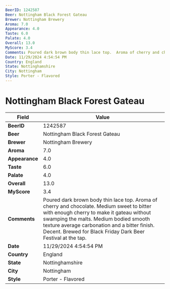 ```yaml
---
BeerID: 1242587
Beer: Nottingham Black Forest Gateau
Brewer: Nottingham Brewery
Aroma: 7.0
Appearance: 4.0
Taste: 6.0
Palate: 4.0
Overall: 13.0
MyScore: 3.4
Comments: Poured dark brown body thin lace top.  Aroma of cherry and chocolate.  Medium sweet to bitter with enough cherry to make it gateau without swamping the malts. Medium bodied smooth texture average carbonation and a bitter finish.  Decent.  Brewed for Black Friday Dark Beer Festival at the tap.
Date: 11/29/2024 4:54:54 PM
Country: England
State: Nottinghamshire
City: Nottingham
Style: Porter - Flavored
---
```


# Nottingham Black Forest Gateau

| Field         | Value |
|---------------|-------|
| **BeerID** | 1242587 |
| **Beer** | Nottingham Black Forest Gateau |
| **Brewer** | Nottingham Brewery |
| **Aroma** | 7.0 |
| **Appearance** | 4.0 |
| **Taste** | 6.0 |
| **Palate** | 4.0 |
| **Overall** | 13.0 |
| **MyScore** | 3.4 |
| **Comments** | Poured dark brown body thin lace top.  Aroma of cherry and chocolate.  Medium sweet to bitter with enough cherry to make it gateau without swamping the malts. Medium bodied smooth texture average carbonation and a bitter finish.  Decent.  Brewed for Black Friday Dark Beer Festival at the tap. |
| **Date** | 11/29/2024 4:54:54 PM |
| **Country** | England |
| **State** | Nottinghamshire |
| **City** | Nottingham |
| **Style** | Porter - Flavored |
